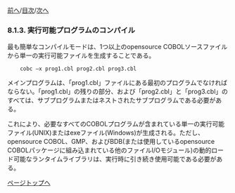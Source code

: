 <!--navi start1-->
[前へ](8-1-2.md)/[目次](https://momoko-yokogawa.github.io/opensourcecobol.github.io/markdown/TOC.html)/[次へ](8-1-4.md)
<!--navi end1-->
### 8.1.3. 実行可能プログラムのコンパイル

最も簡単なコンパイルモードは、1つ以上のopensource COBOLソースファイルから単一の実行可能ファイルを生成することである。

        cobc –x prog1.cbl prog2.cbl prog3.cbl

メインプログラムは、「prog1.cbl」ファイルにある最初のプログラムでなければならない。「prog1.cbl」の残りの部分、および「prog2.cbl」と「prog3.cbl」のすべては、サブプログラムまたはネストされたサブプログラムである必要がある。

これにより、必要なすべてのCOBOLプログラムが含まれている単一の実行可能ファイル(UNIX)またはexeファイル(Windows)が生成される。ただし、opensource COBOL、GMP、およびBDB(または使用しているopensource COBOLパッケージに組み込まれている他のファイルI/Oモジュール)の動的ロード可能なランタイムライブラリは、実行時に引き続き使用可能である必要がある。

<!--navi start2-->

[ページトップへ](8-1-3.md)
<!--navi end2-->
